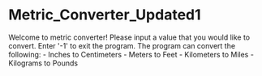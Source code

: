 # Metric_Converter_Updated1
Welcome to metric converter! Please input a value that you would like to convert. Enter '-1' to exit the program. The program can convert the following: - Inches to Centimeters - Meters to Feet - Kilometers to Miles - Kilograms to Pounds
